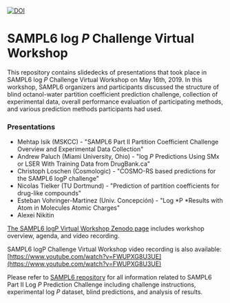 [![DOI](https://zenodo.org/badge/DOI/10.5281/zenodo.3518862.svg)](https://doi.org/10.5281/zenodo.3518862)


# SAMPL6 log *P* Challenge Virtual Workshop

This repository contains slidedecks of presentations that took place in SAMPL6 log *P* Challenge Virtual Workshop on May 16th, 2019.
In this workshop, SAMPL6 organizers and participants discussed the structure of blind octanol-water partition coefficient prediction challenge, collection of experimental data, overall performance evaluation of participating methods, and various prediction methods participants had used. 

### Presentations
* Mehtap Isik (MSKCC) - "SAMPL6 Part II Partition Coefficient Challenge Overview and Experimental Data Collection"
* Andrew Paluch (Miami University, Ohio) -  "log *P* Predictions Using SMx or LSER With Training Data from DrugBank.ca"
* Christoph Loschen (Cosmologic) - "COSMO-RS based predictions for the SAMPL6 logP challenge"
* Nicolas Tielker (TU Dortmund) - "Prediction of partition coefficients for drug-like compounds"
* Esteban Vohringer-Martinez (Univ. Concepción) - "Log *P *Results with Atom in Molecules Atomic Charges"
* Alexei Nikitin

[The SAMPL6 logP Virtual Workshop Zenodo page](https://zenodo.org/record/3518862#.XbsBvpNKho4) includes workshop overview, agenda, and video recording.  

SAMPL6 logP Challenge Virtual Workshop video recording is also available:  
[https://www.youtube.com/watch?v=FWUPXG8U3UE](https://www.youtube.com/watch?v=FWUPXG8U3UE)

Please refer to [SAMPL6 repository](https://github.com/MobleyLab/SAMPL6/) for all information related to SAMPL6 Part II Log *P* Prediction Challenge including challenge instructions, experimental log *P* dataset, blind predictions, and analysis of results.
